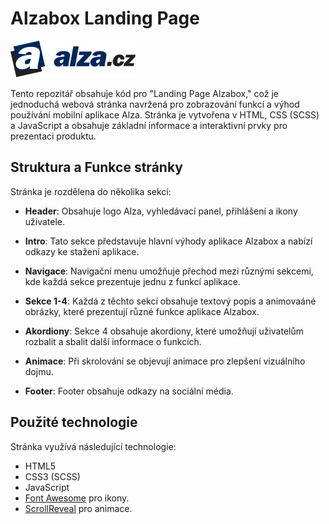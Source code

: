 # Alzabox Landing Page

![Logo Alza](./images/logo-alza.png)

Tento repozitář obsahuje kód pro "Landing Page Alzabox," což je jednoduchá webová stránka navržená pro zobrazování funkcí a výhod používání mobilní aplikace Alza. Stránka je vytvořena v HTML, CSS (SCSS) a JavaScript a obsahuje základní informace a interaktivní prvky pro prezentaci produktu.

## Struktura a Funkce stránky

Stránka je rozdělena do několika sekcí:

- **Header**: Obsahuje logo Alza, vyhledávací panel, přihlášení a ikony uživatele.

- **Intro**: Tato sekce představuje hlavní výhody aplikace Alzabox a nabízí odkazy ke stažení aplikace.

- **Navigace**: Navigační menu umožňuje přechod mezi různými sekcemi, kde každá sekce prezentuje jednu z funkcí aplikace.


- **Sekce 1-4**: Každá z těchto sekcí obsahuje textový popis a animovaáné obrázky, které prezentují různé funkce aplikace Alzabox.
  
- **Akordiony**: Sekce 4 obsahuje akordiony, které umožňují uživatelům rozbalit a sbalit další informace o funkcích.

- **Animace**: Při skrolování se objevují animace pro zlepšení vizuálního dojmu.

- **Footer**: Footer obsahuje odkazy na sociální média.

## Použité technologie

Stránka využívá následující technologie:

- HTML5 
- CSS3 (SCSS)
- JavaScript 
- [Font Awesome](https://fontawesome.com/) pro ikony.
- [ScrollReveal](https://scrollrevealjs.org/) pro animace.
